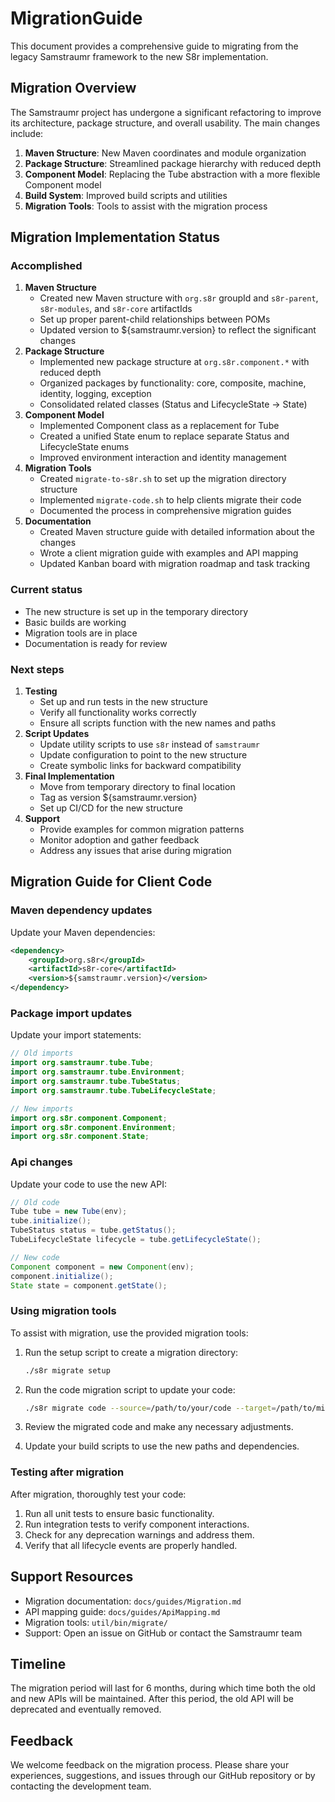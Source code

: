 <!--
Copyright (c) 2025 Eric C. Mumford (@heymumford)

This software was developed with analytical assistance from AI tools 
including Claude 3.7 Sonnet, Claude Code, and Google Gemini Deep Research,
which were used as paid services. All intellectual property rights 
remain exclusively with the copyright holder listed above.

Licensed under the Mozilla Public License 2.0
-->


# MigrationGuide

This document provides a comprehensive guide to migrating from the legacy Samstraumr framework to the new S8r implementation.

## Migration Overview

The Samstraumr project has undergone a significant refactoring to improve its architecture, package structure, and overall usability. The main changes include:

1. **Maven Structure**: New Maven coordinates and module organization
2. **Package Structure**: Streamlined package hierarchy with reduced depth
3. **Component Model**: Replacing the Tube abstraction with a more flexible Component model
4. **Build System**: Improved build scripts and utilities
5. **Migration Tools**: Tools to assist with the migration process

## Migration Implementation Status

### Accomplished

1. **Maven Structure**
   - Created new Maven structure with `org.s8r` groupId and `s8r-parent`, `s8r-modules`, and `s8r-core` artifactIds
   - Set up proper parent-child relationships between POMs
   - Updated version to ${samstraumr.version} to reflect the significant changes
2. **Package Structure**
   - Implemented new package structure at `org.s8r.component.*` with reduced depth
   - Organized packages by functionality: core, composite, machine, identity, logging, exception
   - Consolidated related classes (Status and LifecycleState → State)
3. **Component Model**
   - Implemented Component class as a replacement for Tube
   - Created a unified State enum to replace separate Status and LifecycleState enums
   - Improved environment interaction and identity management
4. **Migration Tools**
   - Created `migrate-to-s8r.sh` to set up the migration directory structure
   - Implemented `migrate-code.sh` to help clients migrate their code
   - Documented the process in comprehensive migration guides
5. **Documentation**
   - Created Maven structure guide with detailed information about the changes
   - Wrote a client migration guide with examples and API mapping
   - Updated Kanban board with migration roadmap and task tracking

### Current status

- The new structure is set up in the temporary directory
- Basic builds are working
- Migration tools are in place
- Documentation is ready for review

### Next steps

1. **Testing**
   - Set up and run tests in the new structure
   - Verify all functionality works correctly
   - Ensure all scripts function with the new names and paths
2. **Script Updates**
   - Update utility scripts to use `s8r` instead of `samstraumr`
   - Update configuration to point to the new structure
   - Create symbolic links for backward compatibility
3. **Final Implementation**
   - Move from temporary directory to final location
   - Tag as version ${samstraumr.version}
   - Set up CI/CD for the new structure
4. **Support**
   - Provide examples for common migration patterns
   - Monitor adoption and gather feedback
   - Address any issues that arise during migration

## Migration Guide for Client Code

### Maven dependency updates

Update your Maven dependencies:

```xml
<dependency>
    <groupId>org.s8r</groupId>
    <artifactId>s8r-core</artifactId>
    <version>${samstraumr.version}</version>
</dependency>
```

### Package import updates

Update your import statements:

```java
// Old imports
import org.samstraumr.tube.Tube;
import org.samstraumr.tube.Environment;
import org.samstraumr.tube.TubeStatus;
import org.samstraumr.tube.TubeLifecycleState;

// New imports
import org.s8r.component.Component;
import org.s8r.component.Environment;
import org.s8r.component.State;
```

### Api changes

Update your code to use the new API:

```java
// Old code
Tube tube = new Tube(env);
tube.initialize();
TubeStatus status = tube.getStatus();
TubeLifecycleState lifecycle = tube.getLifecycleState();

// New code
Component component = new Component(env);
component.initialize();
State state = component.getState();
```

### Using migration tools

To assist with migration, use the provided migration tools:

1. Run the setup script to create a migration directory:

   ```bash
   ./s8r migrate setup
   ```
2. Run the code migration script to update your code:

   ```bash
   ./s8r migrate code --source=/path/to/your/code --target=/path/to/migration/dir
   ```
3. Review the migrated code and make any necessary adjustments.
4. Update your build scripts to use the new paths and dependencies.

### Testing after migration

After migration, thoroughly test your code:

1. Run all unit tests to ensure basic functionality.
2. Run integration tests to verify component interactions.
3. Check for any deprecation warnings and address them.
4. Verify that all lifecycle events are properly handled.

## Support Resources

- Migration documentation: `docs/guides/Migration.md`
- API mapping guide: `docs/guides/ApiMapping.md`
- Migration tools: `util/bin/migrate/`
- Support: Open an issue on GitHub or contact the Samstraumr team

## Timeline

The migration period will last for 6 months, during which time both the old and new APIs will be maintained. After this period, the old API will be deprecated and eventually removed.

## Feedback

We welcome feedback on the migration process. Please share your experiences, suggestions, and issues through our GitHub repository or by contacting the development team.
